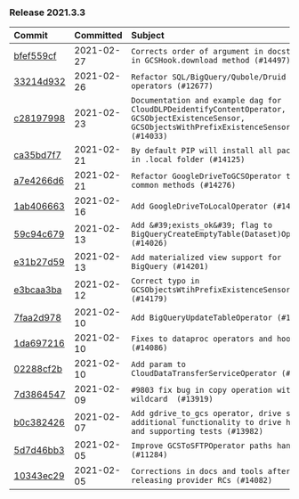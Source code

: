 

### Release 2021.3.3

| Commit                                                                                         | Committed   | Subject                                                                                                                                       |
|:-----------------------------------------------------------------------------------------------|:------------|:----------------------------------------------------------------------------------------------------------------------------------------------|
| [bfef559cf](https://github.com/apache/airflow/commit/bfef559cf6138eec3ac77c64289fb1d45133d8be) | 2021-02-27  | `Corrects order of argument in docstring in GCSHook.download method (#14497)`                                                                 |
| [33214d932](https://github.com/apache/airflow/commit/33214d9326bb0bb52f06e230895f4f68fc952664) | 2021-02-26  | `Refactor SQL/BigQuery/Qubole/Druid Check operators (#12677)`                                                                                 |
| [c28197998](https://github.com/apache/airflow/commit/c281979982c36f16c4c346c996a0c8d6ca7c630d) | 2021-02-23  | `Documentation and example dag for CloudDLPDeidentifyContentOperator, GCSObjectExistenceSensor, GCSObjectsWithPrefixExistenceSensor (#14033)` |
| [ca35bd7f7](https://github.com/apache/airflow/commit/ca35bd7f7f6bc2fb4f2afd7762114ce262c61941) | 2021-02-21  | `By default PIP will install all packages in .local folder (#14125)`                                                                          |
| [a7e4266d6](https://github.com/apache/airflow/commit/a7e4266d675d5283cdd34c6451c8ef0f2858a501) | 2021-02-21  | `Refactor GoogleDriveToGCSOperator to use common methods (#14276)`                                                                            |
| [1ab406663](https://github.com/apache/airflow/commit/1ab406663ead7475ac14644553ac48466777bd78) | 2021-02-16  | `Add GoogleDriveToLocalOperator (#14191)`                                                                                                     |
| [59c94c679](https://github.com/apache/airflow/commit/59c94c679e996ab7a75b4feeb1755353f60d030f) | 2021-02-13  | `Add &#39;exists_ok&#39; flag to BigQueryCreateEmptyTable(Dataset)Operator (#14026)`                                                                  |
| [e31b27d59](https://github.com/apache/airflow/commit/e31b27d593f7379f38ced34b6e4ce8947b91fcb8) | 2021-02-13  | `Add materialized view support for BigQuery (#14201)`                                                                                         |
| [e3bcaa3ba](https://github.com/apache/airflow/commit/e3bcaa3ba351234effe52ad380345c4e39003fcb) | 2021-02-12  | `Correct typo in GCSObjectsWtihPrefixExistenceSensor  (#14179)`                                                                               |
| [7faa2d978](https://github.com/apache/airflow/commit/7faa2d978c3a4e1eb2f7c6a931c9475712015f9f) | 2021-02-10  | `Add BigQueryUpdateTableOperator (#14149)`                                                                                                    |
| [1da697216](https://github.com/apache/airflow/commit/1da69721651455c9108c00ca5f6723d6557524a9) | 2021-02-10  | `Fixes to dataproc operators and hook (#14086)`                                                                                               |
| [02288cf2b](https://github.com/apache/airflow/commit/02288cf2baf590e448cd008f6216ccf8b776a67a) | 2021-02-10  | `Add param to CloudDataTransferServiceOperator (#14118)`                                                                                      |
| [7d3864547](https://github.com/apache/airflow/commit/7d38645472b0502212504b09d85b0e1271d74274) | 2021-02-09  | `#9803 fix bug in copy operation without wildcard  (#13919)`                                                                                  |
| [b0c382426](https://github.com/apache/airflow/commit/b0c382426c943cbf7bd7c09583d9c5d3137413ee) | 2021-02-07  | `Add gdrive_to_gcs operator, drive sensor, additional functionality to drive hook, and supporting tests (#13982)`                             |
| [5d7d46bb3](https://github.com/apache/airflow/commit/5d7d46bb33c1d529c1549b593ee27bbc7f56ea29) | 2021-02-05  | `Improve GCSToSFTPOperator paths handling (#11284)`                                                                                           |
| [10343ec29](https://github.com/apache/airflow/commit/10343ec29f8f0abc5b932ba26faf49bc63c6bcda) | 2021-02-05  | `Corrections in docs and tools after releasing provider RCs (#14082)`                                                                         |
